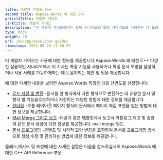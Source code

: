 ```yaml
---
title: 개발자 가이드 C++
second_title: Aspose.Words 에 대한 C++
articleTitle: 개발자 가이드
linktitle: 개발자 가이드
description: "이 개발자 가이드에서는 실제 시나리오와 특정 시나리오를 사용하는 데 도움이 되는 팁에 대해 설명합니다 Aspose.Words 에 대한 C++ 기능,특정 문서 모양을 달성하거나 사용 사례를 가능하게합니다."
type: docs
weight: 20
url: /ko/cpp/developer-guide/
timestamp: 2024-09-25-11-08-55
---
```


이 개발자 가이드는 사용에 대한 정보를 제공합니다 Aspose.Words 에 대한 C++ 다양한 실용적인 시나리오에서 이 기사는 특정 기능을 사용하거나 특정 문서 모양을 달성하거나 사용 사례를 가능하게하는 데 도움이되는 제안 및 팁을 제공합니다.

에 대한 자세한 내용을 보려면 Aspose.Words 특징은,대응 단면도를 선정합니다:

- [로드,저장 및 변환](/words/cpp/loading-saving-and-converting/) -문서를 한 형식에서 다른 형식으로 변환하는 데 유용한 문서 및 형식 별 기능을로드하거나 저장하는 다양한 방법에 대한 정보를 제공합니다.
- [렌더링](/words/cpp/rendering/) -흐름 레이아웃 페이지 형식의 문서에서 페이지 매김 표현을 얻는 방법에 대한 정보를 제공합니다.
- [Mail Merge 그리고 보고](/words/cpp/mail-merge-and-reporting/) -다음과 같은 템플릿에서 보고서,카탈로그,재고 및 송장과 같은 문서 생성에 대한 정보를 제공합니다. mail merge 필드.
- [문서 프로그래밍](/words/cpp/programming-with-documents/) -콘텐츠 및 시각적 모양 변경을 포함하여 문서를 프로그래밍 방식으로 생성,수정 및 관리하는 방법에 대한 정보를 제공합니다.

클래스,메서드 및 속성에 대한 자세한 설명은 다음을 참조하십시오 Aspose.Words 에 대한 C++ API Reference 부문
